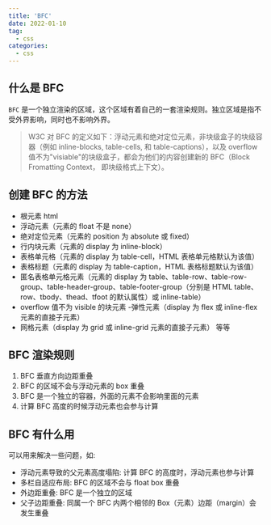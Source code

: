 ```yaml
---
title: 'BFC'
date: 2022-01-10
tag:
  - css
categories:
  - css
---
```


## 什么是 BFC

`BFC` 是一个独立渲染的区域，这个区域有着自己的一套渲染规则。独立区域是指不受外界影响，同时也不影响外界。

> W3C 对 BFC 的定义如下：浮动元素和绝对定位元素，非块级盒子的块级容器（例如 inline-blocks, table-cells, 和 table-captions），以及 overflow 值不为"visiable"的块级盒子，都会为他们的内容创建新的 BFC（Block Fromatting Context， 即块级格式上下文）。

## 创建 BFC 的方法

- 根元素 html
- 浮动元素（元素的 float 不是 none）
- 绝对定位元素（元素的 position 为 absolute 或 fixed）
- 行内块元素（元素的 display 为 inline-block）
- 表格单元格（元素的 display 为 table-cell，HTML 表格单元格默认为该值）
- 表格标题（元素的 display 为 table-caption，HTML 表格标题默认为该值）
- 匿名表格单元格元素（元素的 display 为 table、table-row、table-row-group、table-header-group、table-footer-group（分别是 HTML table、row、tbody、thead、tfoot 的默认属性）或 inline-table）
- overflow 值不为 visible 的块元素 -弹性元素（display 为 flex 或 inline-flex 元素的直接子元素）
- 网格元素（display 为 grid 或 inline-grid 元素的直接子元素） 等等

## BFC 渲染规则

1. BFC 垂直方向边距重叠
2. BFC 的区域不会与浮动元素的 box 重叠
3. BFC 是一个独立的容器，外面的元素不会影响里面的元素
4. 计算 BFC 高度的时候浮动元素也会参与计算

## BFC 有什么用

可以用来解决一些问题，如:

- 浮动元素导致的父元素高度塌陷: 计算 BFC 的高度时，浮动元素也参与计算
- 多栏自适应布局: BFC 的区域不会与 float box 重叠
- 外边距重叠: BFC 是一个独立的区域
- 父子边距重叠: 同属一个 BFC 内两个相邻的 Box（元素）边距（margin）会发生重叠
